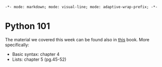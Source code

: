 `-*- mode: markdown; mode: visual-line; mode: adaptive-wrap-prefix; -*-`

# Python 101

The material we covered this week can be found also in [this](http://bit.ly/1zPh2We) book. More specifically:
* Basic syntax: chapter 4
* Lists: chapter 5 (pg.45-52)
